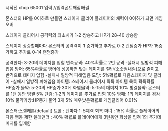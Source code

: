 시작전 chcp 65001 입력  //입력폰트깨짐해결

몬스터의 HP를 0이하로 만들면 스테이지 클리어
플레이어의 체력이 0이하가 되면 게임오버

스테이지 클리어시 공격력의 최소치가 1-2 상승하고 HP가 28-40 상승함

스테이지 상승할때마다 몬스터의 공격력이 1 증가하고 추가로 0-2 랜덤증가 HP가 15증가하고 추가로 0-14 랜덤증가

공격한다: 3-20의 데미지를 입힘
연속공격: 40%확률로 2번 공격 -실패시 일방적 피해입음
방어: 65%확률로 방어에 성공하면 맞는 데미지를 절반(소숫점내림)으로 줄이고 반격으로 데미지 입힘 -실패시 일방적 피해입음
도망: 5%확률로 다음스테이지 및 클리어 -실패시 일방적 피해입음
아이템: 스테이지 클리어시 획득
           아이템 목록                     획득확률                       
     HP증가 물약: 5-20의 HP증가               30%
     화염물약: 5-15의 데미지                  10%
     빙결물약: 몬스터를 1턴 동안 빙결          5%
     단검: 1-2의 데미지를 추가로 입힘          10%
     방패: 1의 데미지를 경감                  10%
     물약가방:HP증가 물약 3개                  5%
     매우낮은확률로 게임클리어                 0.01%

몬스터:스켈레톤(default)
      트롤 : 턴마다 1-5체력 회복
      마녀 : 15% 확률로 플레이어의 다음 행동 제한
      샐래맨더 : 40% 확률로 플레이어에게 3턴동안 화상을 입혀 1의 추가데미지를 입게함
